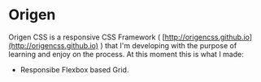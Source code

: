 # Origen
Origen CSS is a responsive CSS Framework ( [http://origencss.github.io](http://origencss.github.io) ) that I'm developing with the purpose of learning and enjoy on the process. 
At this moment this is what I made:
* Responsibe Flexbox based Grid.
